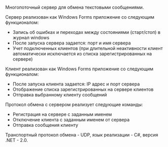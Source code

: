 Многопоточный сервер для обмена текстовыми сообщениями.

Сервер реализован как Windows Forms приложение со следующим функционалом:

- Запись об ошибках и переходах между состояниями (старт/стоп) в журнал windows
- После запуска сервера задается: порт и имя сервера
- Учет подключенных клиентов (при длительной неактивности клиент автоматически исключается из списка зарегистрированных на сервере)

Клиент реализован как Windows Forms приложение со следующим функционалом:

- После запуска клиента задается: IP адрес и порт сервера
- Отображение списка зарегистрированных на сервере клиентов
- Отправка выбранному клиенту сообщений

Протокол обмена с сервером реализует следующие команды:

- Регистрация на сервере с заданным именем
- Отключение клиента с заданным именем от сервера
- Отправка сообщения клиенту

Транспортный протокол обмена - UDP, язык реализации - C#, версия .NET - 2.0.
